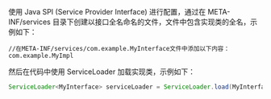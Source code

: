 使用 Java SPI (Service Provider Interface) 进行配置，通过在 META-INF/services 目录下创建以接口全名命名的文件，文件中包含实现类的全名，示例如下：
```text
//在META-INF/services/com.example.MyInterface文件中添加以下内容：
com.example.MyImpl

```
然后在代码中使用 ServiceLoader 加载实现类，示例如下：
```java
ServiceLoader<MyInterface> serviceLoader = ServiceLoader.load(MyInterface.class);

```